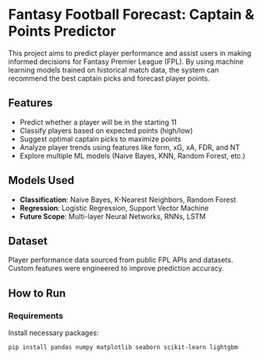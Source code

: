 # Fantasy Football Forecast: Captain & Points Predictor

This project aims to predict player performance and assist users in making informed decisions for Fantasy Premier League (FPL). By using machine learning models trained on historical match data, the system can recommend the best captain picks and forecast player points.

## Features

- Predict whether a player will be in the starting 11
- Classify players based on expected points (high/low)
- Suggest optimal captain picks to maximize points
- Analyze player trends using features like form, xG, xA, FDR, and NT
- Explore multiple ML models (Naive Bayes, KNN, Random Forest, etc.)

## Models Used

- **Classification**: Naive Bayes, K-Nearest Neighbors, Random Forest
- **Regression**: Logistic Regression, Support Vector Machine
- **Future Scope**: Multi-layer Neural Networks, RNNs, LSTM

## Dataset

Player performance data sourced from public FPL APIs and datasets. Custom features were engineered to improve prediction accuracy.

## How to Run
### Requirements
Install necessary packages:
```bash
pip install pandas numpy matplotlib seaborn scikit-learn lightgbm
